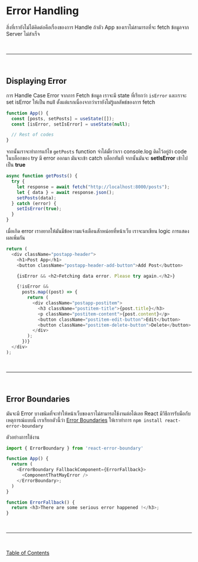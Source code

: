 # Error Handling

สิ่งที่เรายังไม่ได้คิดต่อคือเรื่องของการ Handle ถ้าตัว App ของเราไม่สามารถที่จะ fetch ข้อมูลจาก Server ไม่สำเร็จ

<br><hr><br>

## Displaying Error

การ Handle Case Error จากการ Fetch ข้อมูล เราจะมี state ที่เรียกว่า `isError` และเราจะ set isError ให้เป็น null ตั้งแต่แรกเนื่องจากว่าเรายังไม่รู้ผลลัพธ์ของการ fetch

```js
function App() {
  const [posts, setPosts] = useState([]);
  const [isError, setIsError] = useState(null);

  // Rest of codes
}
```

จากนั้นเราจะทำการแก้ไข `getPosts` function จำได้มั้ยว่าเรา console.log ติดไว้อยู่ถ้า code ในบล็อกของ try มี error ออกมา มันจะเข้า catch บล็อกทันที จากนั้นมันจะ **setIsError** เข้าไปเป็น **true**

```js
async function getPosts() {
  try {
    let response = await fetch("http://localhost:8000/posts");
    let { data } = await response.json();
    setPosts(data);
  } catch (error) {
    setIsError(true);
  }
}
```

เมื่อเกิด error เราอยากให้มันมีข้อความแจ้งเตือนสักหน่อยที่หน้าเว็บ เราจะมาเขียน logic การแสดงผลเพิ่มกัน

```js
return (
  <div className="postapp-header">
    <h1>Post App</h1>
    <button className="postapp-header-add-button">Add Post</button>

    {isError && <h2>Fetching data error. Please try again.</h2>}

    {!isError &&
      posts.map((post) => {
        return (
          <div className="postapp-postitem">
            <h3 className="postitem-title">{post.title}</h3>
            <p className="postitem-content">{post.content}</p>
            <button className="postitem-edit-button">Edit</button>
            <button className="postitem-delete-button">Delete</button>
          </div>
        );
      })}
  </div>
);
```

<br><hr><br>

## Error Boundaries

มันจะมี Error บางชนิดที่จะทำให้หน้าเว็บของเราไม่สามารถใช้งานต่อได้เลย React มีวิธีการรับมือกับเหตุการณ์แบบนี้ เราเรียกตัวนี้ว่า [Error Boundaries](https://github.com/bvaughn/react-error-boundary) ให้เราทำการ `npm install react-error-boundary`

ตัวอย่างการใช้งาน

```js
import { ErrorBoundary } from 'react-error-boundary'

function App() {
  return (
    <ErrorBoundary FallbackComponent={ErrorFallback}>
      <ComponentThatMayError />
    </ErrorBoundary>;
  )
}

function ErrorFallback() {
  return <h3>There are some serious error happened !</h3>;
}
```

<br><hr><br>

[Table of Contents](https://github.com/napatwongchr/intro-to-react/blob/main/README.md)

